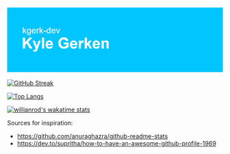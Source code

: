 ![MasterHead](https://github.com/kgerk-dev/kgerk-dev/blob/main/header.png)

[![GitHub Streak](http://github-readme-streak-stats.herokuapp.com?user=kgerk-dev&theme=github-dark-blue&hide_border=true)](https://git.io/streak-stats)

[![Top Langs](https://github-readme-stats.vercel.app/api/top-langs/?username=kgerk-dev)](https://github.com/anuraghazra/github-readme-stats)

[![willianrod's wakatime stats](https://github-readme-stats.vercel.app/api/wakatime?username=kgerkdev)](https://github.com/anuraghazra/github-readme-stats)

Sources for inspiration:
- https://github.com/anuraghazra/github-readme-stats
- https://dev.to/supritha/how-to-have-an-awesome-github-profile-1969
